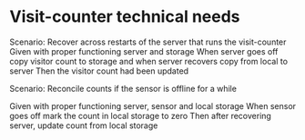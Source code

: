 
# Visit-counter technical needs

Scenario: Recover across restarts of the server
that runs the visit-counter
  Given with proper functioning server and storage
  When server goes off copy visitor count to storage
  and when server recovers copy from local to server
  Then the visitor count had been updated

Scenario: Reconcile counts if the sensor is offline for a while

  Given with proper functioning server, sensor and local storage
  When sensor goes off mark the count in local storage to zero
  Then after recovering server, update count from local storage
